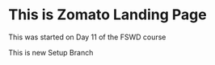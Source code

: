 # This is Zomato Landing Page

This was started on Day 11 of the FSWD course

This is new Setup Branch